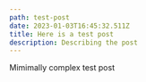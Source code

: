 ```yaml
---
path: test-post
date: 2023-01-03T16:45:32.511Z
title: Here is a test post
description: Describing the post
---
```

Mimimally complex test post